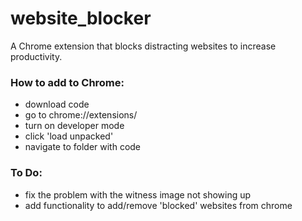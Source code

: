 # website_blocker

A Chrome extension that blocks distracting websites to increase productivity.

### How to add to Chrome:
- download code
- go to chrome://extensions/
- turn on developer mode
- click 'load unpacked'
- navigate to folder with code


### To Do:
- fix the problem with the witness image not showing up
- add functionality to add/remove 'blocked' websites from chrome